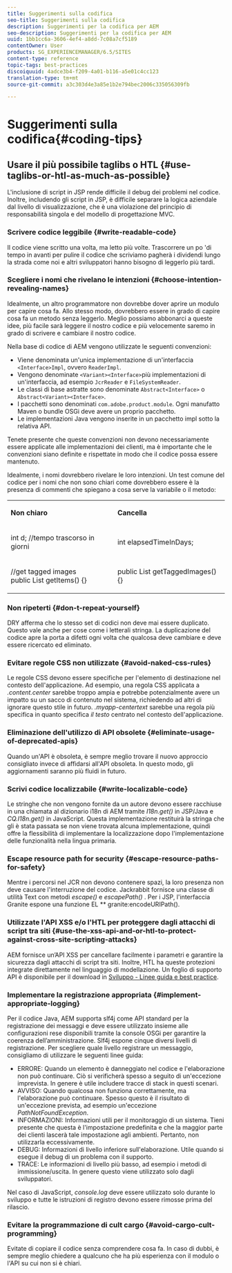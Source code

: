 ```yaml
---
title: Suggerimenti sulla codifica
seo-title: Suggerimenti sulla codifica
description: Suggerimenti per la codifica per AEM
seo-description: Suggerimenti per la codifica per AEM
uuid: 1bb1cc6a-3606-4ef4-a8dd-7c08a7cf5189
contentOwner: User
products: SG_EXPERIENCEMANAGER/6.5/SITES
content-type: reference
topic-tags: best-practices
discoiquuid: 4adce3b4-f209-4a01-b116-a5e01c4cc123
translation-type: tm+mt
source-git-commit: a3c303d4e3a85e1b2e794bec2006c335056309fb

---
```



# Suggerimenti sulla codifica{#coding-tips}

## Usare il più possibile taglibs o HTL {#use-taglibs-or-htl-as-much-as-possible}

L&#39;inclusione di script in JSP rende difficile il debug dei problemi nel codice. Inoltre, includendo gli script in JSP, è difficile separare la logica aziendale dal livello di visualizzazione, che è una violazione del principio di responsabilità singola e del modello di progettazione MVC.

### Scrivere codice leggibile {#write-readable-code}

Il codice viene scritto una volta, ma letto più volte. Trascorrere un po &#39;di tempo in avanti per pulire il codice che scriviamo pagherà i dividendi lungo la strada come noi e altri sviluppatori hanno bisogno di leggerlo più tardi.

### Scegliere i nomi che rivelano le intenzioni {#choose-intention-revealing-names}

Idealmente, un altro programmatore non dovrebbe dover aprire un modulo per capire cosa fa. Allo stesso modo, dovrebbero essere in grado di capire cosa fa un metodo senza leggerlo. Meglio possiamo abbonarci a queste idee, più facile sarà leggere il nostro codice e più velocemente saremo in grado di scrivere e cambiare il nostro codice.

Nella base di codice di AEM vengono utilizzate le seguenti convenzioni:


* Viene denominata un&#39;unica implementazione di un&#39;interfaccia `<Interface>Impl`, ovvero `ReaderImpl`.
* Vengono denominate `<Variant><Interface>`più implementazioni di un&#39;interfaccia, ad esempio `JcrReader` e `FileSystemReader`.
* Le classi di base astratte sono denominate `Abstract<Interface>` o `Abstract<Variant><Interface>`.
* I pacchetti sono denominati `com.adobe.product.module`.  Ogni manufatto Maven o bundle OSGi deve avere un proprio pacchetto.
* Le implementazioni Java vengono inserite in un pacchetto impl sotto la relativa API.


Tenete presente che queste convenzioni non devono necessariamente essere applicate alle implementazioni dei clienti, ma è importante che le convenzioni siano definite e rispettate in modo che il codice possa essere mantenuto.

Idealmente, i nomi dovrebbero rivelare le loro intenzioni. Un test comune del codice per i nomi che non sono chiari come dovrebbero essere è la presenza di commenti che spiegano a cosa serve la variabile o il metodo:

<table>
 <tbody>
  <tr>
   <td><p><strong>Non chiaro</strong></p> </td>
   <td><p><strong>Cancella</strong></p> </td>
  </tr>
  <tr>
   <td><p>int d; //tempo trascorso in giorni</p> </td>
   <td><p>int elapsedTimeInDays;</p> </td>
  </tr>
  <tr>
   <td><p>//get tagged images<br /> public List getItems() {}</p> </td>
   <td><p>public List getTaggedImages() {}</p> </td>
  </tr>
 </tbody>
</table>

### Non ripeterti {#don-t-repeat-yourself}

DRY afferma che lo stesso set di codici non deve mai essere duplicato. Questo vale anche per cose come i letterali stringa. La duplicazione del codice apre la porta a difetti ogni volta che qualcosa deve cambiare e deve essere ricercato ed eliminato.

### Evitare regole CSS non utilizzate {#avoid-naked-css-rules}

Le regole CSS devono essere specifiche per l&#39;elemento di destinazione nel contesto dell&#39;applicazione. Ad esempio, una regola CSS applicata a *.content.center* sarebbe troppo ampia e potrebbe potenzialmente avere un impatto su un sacco di contenuto nel sistema, richiedendo ad altri di ignorare questo stile in futuro. *.myapp-centertext* sarebbe una regola più specifica in quanto specifica *il testo* centrato nel contesto dell&#39;applicazione.

### Eliminazione dell&#39;utilizzo di API obsolete {#eliminate-usage-of-deprecated-apis}

Quando un&#39;API è obsoleta, è sempre meglio trovare il nuovo approccio consigliato invece di affidarsi all&#39;API obsoleta. In questo modo, gli aggiornamenti saranno più fluidi in futuro.

### Scrivi codice localizzabile {#write-localizable-code}

Le stringhe che non vengono fornite da un autore devono essere racchiuse in una chiamata al dizionario i18n di AEM tramite *I18n.get()* in JSP/Java e *CQ.I18n.get()* in JavaScript. Questa implementazione restituirà la stringa che gli è stata passata se non viene trovata alcuna implementazione, quindi offre la flessibilità di implementare la localizzazione dopo l&#39;implementazione delle funzionalità nella lingua primaria.

### Escape resource path for security {#escape-resource-paths-for-safety}

Mentre i percorsi nel JCR non devono contenere spazi, la loro presenza non deve causare l&#39;interruzione del codice. Jackrabbit fornisce una classe di utilità Text con metodi *escape()* e *escapePath()* . Per i JSP, l&#39;interfaccia Granite espone una funzione EL ** granite:encodeURIPath().

### Utilizzate l&#39;API XSS e/o l&#39;HTL per proteggere dagli attacchi di script tra siti {#use-the-xss-api-and-or-htl-to-protect-against-cross-site-scripting-attacks}

AEM fornisce un’API XSS per cancellare facilmente i parametri e garantire la sicurezza dagli attacchi di script tra siti. Inoltre, HTL ha queste protezioni integrate direttamente nel linguaggio di modellazione. Un foglio di supporto API è disponibile per il download in [Sviluppo - Linee guida e best practice](/help/sites-developing/dev-guidelines-bestpractices.md).

### Implementare la registrazione appropriata {#implement-appropriate-logging}

Per il codice Java, AEM supporta slf4j come API standard per la registrazione dei messaggi e deve essere utilizzato insieme alle configurazioni rese disponibili tramite la console OSGi per garantire la coerenza dell’amministrazione. Slf4j espone cinque diversi livelli di registrazione. Per scegliere quale livello registrare un messaggio, consigliamo di utilizzare le seguenti linee guida:

* ERRORE: Quando un elemento è danneggiato nel codice e l&#39;elaborazione non può continuare. Ciò si verificherà spesso a seguito di un&#39;eccezione imprevista. In genere è utile includere tracce di stack in questi scenari.
* AVVISO: Quando qualcosa non funziona correttamente, ma l&#39;elaborazione può continuare. Spesso questo è il risultato di un&#39;eccezione prevista, ad esempio un&#39;eccezione *PathNotFoundException*.
* INFORMAZIONI: Informazioni utili per il monitoraggio di un sistema. Tieni presente che questa è l&#39;impostazione predefinita e che la maggior parte dei clienti lascerà tale impostazione agli ambienti. Pertanto, non utilizzarla eccessivamente.
* DEBUG: Informazioni di livello inferiore sull&#39;elaborazione. Utile quando si esegue il debug di un problema con il supporto.
* TRACE: Le informazioni di livello più basso, ad esempio i metodi di immissione/uscita. In genere questo viene utilizzato solo dagli sviluppatori.

Nel caso di JavaScript, *console.log* deve essere utilizzato solo durante lo sviluppo e tutte le istruzioni di registro devono essere rimosse prima del rilascio.

### Evitare la programmazione di cult cargo {#avoid-cargo-cult-programming}

Evitate di copiare il codice senza comprendere cosa fa. In caso di dubbi, è sempre meglio chiedere a qualcuno che ha più esperienza con il modulo o l&#39;API su cui non si è chiari.
